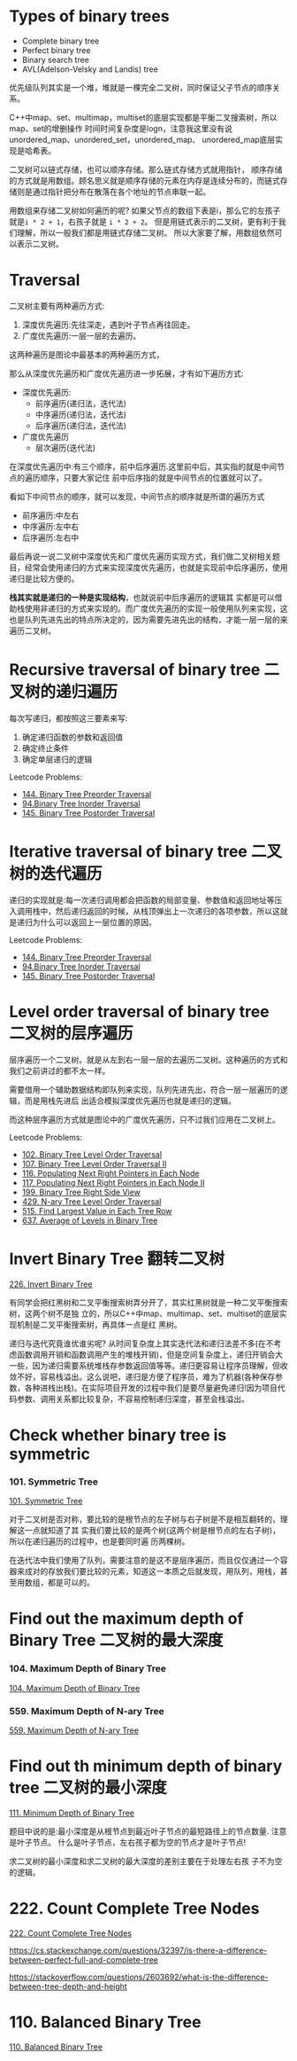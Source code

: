 # Types of binary trees

* Complete binary tree
* Perfect binary tree
* Binary search tree
* AVL(Adelson-Velsky and Landis) tree

优先级队列其实是一个堆，堆就是一棵完全二叉树，同时保证父子节点的顺序关系。

C++中map、set、multimap，multiset的底层实现都是平衡二叉搜索树，所以map、set的增删操作 时间时间复杂度是logn，注意我这里没有说unordered_map、unordered_set，unordered_map、 unordered_map底层实现是哈希表。

二叉树可以链式存储，也可以顺序存储。那么链式存储方式就用指针， 顺序存储的方式就是用数组。顾名思义就是顺序存储的元素在内存是连续分布的，而链式存储则是通过指针把分布在散落在各个地址的节点串联一起。

用数组来存储二叉树如何遍历的呢? 如果父节点的数组下表是i，那么它的左孩子就是`i * 2 + 1`，右孩子就是 `i * 2 + 2`。 但是用链式表示的二叉树，更有利于我们理解，所以一般我们都是用链式存储二叉树。 所以大家要了解，用数组依然可以表示二叉树。

# Traversal

二叉树主要有两种遍历方式:
1. 深度优先遍历:先往深走，遇到叶子节点再往回走。 
2. 广度优先遍历:一层一层的去遍历。

这两种遍历是图论中最基本的两种遍历方式，

那么从深度优先遍历和广度优先遍历进一步拓展，才有如下遍历方式:  
* 深度优先遍历:
  * 前序遍历(递归法，迭代法)
  * 中序遍历(递归法，迭代法)
  * 后序遍历(递归法，迭代法)
* 广度优先遍历
  * 层次遍历(迭代法)

在深度优先遍历中:有三个顺序，前中后序遍历.这里前中后，其实指的就是中间节点的遍历顺序，只要大家记住 前中后序指的就是中间节点的位置就可以了。

看如下中间节点的顺序，就可以发现，中间节点的顺序就是所谓的遍历方式

* 前序遍历:中左右
* 中序遍历:左中右
* 后序遍历:左右中

最后再说一说二叉树中深度优先和广度优先遍历实现方式，我们做二叉树相关题目，经常会使用递归的方式来实现深度优先遍历，也就是实现前中后序遍历，使用递归是比较方便的。

__栈其实就是递归的一种是实现结构__，也就说前中后序遍历的逻辑其 实都是可以借助栈使用非递归的方式来实现的。而广度优先遍历的实现一般使用队列来实现，这也是队列先进先出的特点所决定的，因为需要先进先出的结构，才能一层一层的来遍历二叉树。

# Recursive traversal of binary tree 二叉树的递归遍历

每次写递归，都按照这三要素来写:
1. 确定递归函数的参数和返回值
2. 确定终止条件
3. 确定单层递归的逻辑

Leetcode Problems:  
* [144. Binary Tree Preorder Traversal](https://leetcode.com/problems/binary-tree-preorder-traversal/)
* [94.Binary Tree Inorder Traversal](https://leetcode.com/problems/binary-tree-inorder-traversal/)
* [145. Binary Tree Postorder Traversal](https://leetcode.com/problems/binary-tree-postorder-traversal/)

# Iterative traversal of binary tree 二叉树的迭代遍历

递归的实现就是:每一次递归调用都会把函数的局部变量、参数值和返回地址等压入调用栈中，然后递归返回的时候，从栈顶弹出上一次递归的各项参数，所以这就是递归为什么可以返回上一层位置的原因。

Leetcode Problems:  
* [144. Binary Tree Preorder Traversal](https://leetcode.com/problems/binary-tree-preorder-traversal/)
* [94.Binary Tree Inorder Traversal](https://leetcode.com/problems/binary-tree-inorder-traversal/)
* [145. Binary Tree Postorder Traversal](https://leetcode.com/problems/binary-tree-postorder-traversal/)

# Level order traversal of binary tree 二叉树的层序遍历

层序遍历一个二叉树。就是从左到右一层一层的去遍历二叉树。这种遍历的方式和我们之前讲过的都不太一样。

需要借用一个辅助数据结构即队列来实现，队列先进先出，符合一层一层遍历的逻辑，而是用栈先进后 出适合模拟深度优先遍历也就是递归的逻辑。
      
而这种层序遍历方式就是图论中的广度优先遍历，只不过我们应用在二叉树上。

Leetcode Problems:  
* [102. Binary Tree Level Order Traversal](https://leetcode.com/problems/binary-tree-level-order-traversal/)
* [107. Binary Tree Level Order Traversal II](https://leetcode.com/problems/binary-tree-level-order-traversal-ii/)
* [116. Populating Next Right Pointers in Each Node](https://leetcode.com/problems/populating-next-right-pointers-in-each-node/)
* [117. Populating Next Right Pointers in Each Node II](https://leetcode.com/problems/populating-next-right-pointers-in-each-node-ii/)
* [199. Binary Tree Right Side View](https://leetcode.com/problems/binary-tree-right-side-view/)
* [429. N-ary Tree Level Order Traversal](https://leetcode.com/problems/n-ary-tree-level-order-traversal/)
* [515. Find Largest Value in Each Tree Row](https://leetcode.com/problems/find-largest-value-in-each-tree-row/)
* [637. Average of Levels in Binary Tree](https://leetcode.com/problems/average-of-levels-in-binary-tree/)  

# Invert Binary Tree 翻转二叉树

[226. Invert Binary Tree](https://leetcode.com/problems/invert-binary-tree/)


有同学会把红黑树和二叉平衡搜索树弄分开了，其实红黑树就是一种二叉平衡搜索树，这两个树不是独 立的，所以C++中map、multimap、set、multiset的底层实现机制是二叉平衡搜索树，再具体一点是红 黑树。

递归与迭代究竟谁优谁劣呢? 从时间复杂度上其实迭代法和递归法差不多(在不考虑函数调用开销和函数调用产生的堆栈开销)，但是空间复杂度上，递归开销会大一些，因为递归需要系统堆栈存参数返回值等等。递归更容易让程序员理解，但收敛不好，容易栈溢出。这么说吧，递归是方便了程序员，难为了机器(各种保存参数，各种进栈出栈)。在实际项目开发的过程中我们是要尽量避免递归!因为项目代码参数、调用关系都比较复杂，不容易控制递归深度，甚至会栈溢出。

# Check whether binary tree is symmetric

### 101. Symmetric Tree

[101. Symmetric Tree](https://leetcode.com/problems/symmetric-tree/submissions/)

对于二叉树是否对称，要比较的是根节点的左子树与右子树是不是相互翻转的，理解这一点就知道了其 实我们要比较的是两个树(这两个树是根节点的左右子树)，所以在递归遍历的过程中，也是要同时遍 历两棵树。

在迭代法中我们使用了队列，需要注意的是这不是层序遍历，而且仅仅通过一个容器来成对的存放我们要比较的元素，知道这一本质之后就发现，用队列，用栈，甚至用数组，都是可以的。

# Find out the maximum depth of Binary Tree 二叉树的最大深度

### 104. Maximum Depth of Binary Tree

[104. Maximum Depth of Binary Tree](https://leetcode.com/problems/maximum-depth-of-binary-tree/)

### 559. Maximum Depth of N-ary Tree

[559. Maximum Depth of N-ary Tree](https://leetcode.com/problems/maximum-depth-of-n-ary-tree/)

# Find out th minimum depth of binary tree 二叉树的最小深度

[111. Minimum Depth of Binary Tree](https://leetcode.com/problems/minimum-depth-of-binary-tree/)

题目中说的是:最小深度是从根节点到最近叶子节点的最短路径上的节点数量. 注意是叶子节点。 什么是叶子节点，左右孩子都为空的节点才是叶子节点!

求二叉树的最小深度和求二叉树的最大深度的差别主要在于处理左右孩 子不为空的逻辑。

# 222. Count Complete Tree Nodes

[222. Count Complete Tree Nodes](https://leetcode.com/problems/count-complete-tree-nodes/)

https://cs.stackexchange.com/questions/32397/is-there-a-difference-between-perfect-full-and-complete-tree

https://stackoverflow.com/questions/2603692/what-is-the-difference-between-tree-depth-and-height

# 110. Balanced Binary Tree

[110. Balanced Binary Tree](https://leetcode.com/problems/balanced-binary-tree/)


